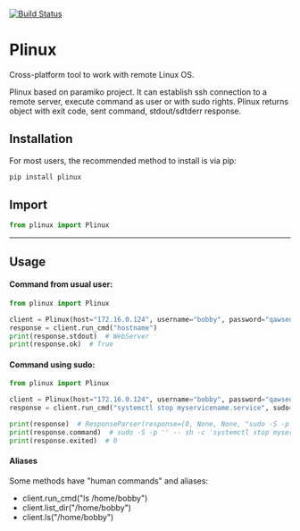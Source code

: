 [![Build Status](https://travis-ci.org/agegemon/plinux.svg?branch=master)](https://travis-ci.org/agegemon/plinux)

# Plinux

Cross-platform tool to work with remote Linux OS.

Plinux based on paramiko project. It can establish ssh connection to a remote server, execute command as user or with sudo rights. Plinux returns object with exit code, sent command, stdout/sdtderr response.

## Installation
For most users, the recommended method to install is via pip:
```cmd
pip install plinux
```
## Import
```python
from plinux import Plinux
```
---
## Usage
#### Command from usual user:
```python
from plinux import Plinux

client = Plinux(host="172.16.0.124", username="bobby", password="qawsedrf")
response = client.run_cmd("hostname")
print(response.stdout)  # WebServer
print(response.ok)  # True
```

#### Command using sudo:
```python
from plinux import Plinux

client = Plinux(host="172.16.0.124", username="bobby", password="qawsedrf", logger_enabled=True)
response = client.run_cmd("systemctl stop myservicename.service", sudo=True)

print(response)  # ResponseParser(response=(0, None, None, "sudo -S -p '' -- sh -c 'systemctl stop myservicename.service'"))
print(response.command)  # sudo -S -p '' -- sh -c 'systemctl stop myservicename.service'
print(response.exited)  # 0
```

#### Aliases
Some methods have "human commands" and aliases:

* client.run_cmd("ls /home/bobby")
* client.list_dir("/home/bobby")
* client.ls("/home/bobby")
